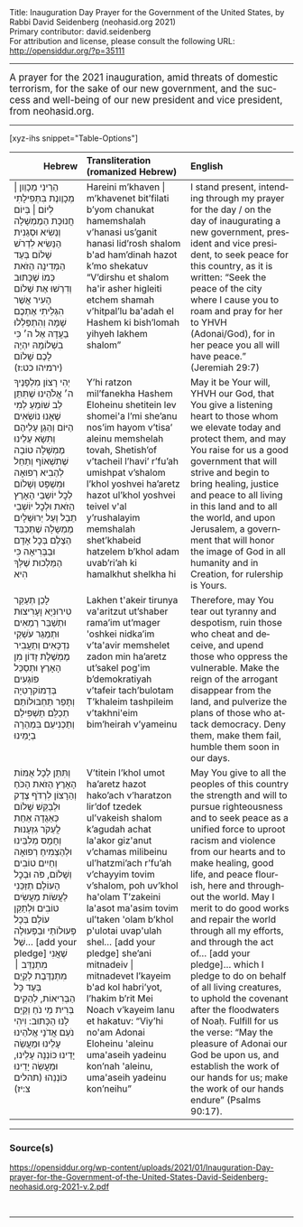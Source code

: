 <html>
<head></head>
<body>
Title: Inauguration Day Prayer for the Government of the United States, by Rabbi David Seidenberg (neohasid.org 2021)<br />
Primary contributor: david.seidenberg<br />
For attribution and license, please consult the following URL: <a href="http://opensiddur.org/?p=35111">http://opensiddur.org/?p=35111</a>
<p />
<hr />

<div class="english" lang="en" style="font-size: 1.2em;">
A prayer for the 2021 inauguration, amid threats of domestic terrorism, for the sake of our new government, and the success and well-being of our new president and vice president, from neohasid.org.
</div>

<hr />

[xyz-ihs snippet="Table-Options"]<table style="margin-left: auto; margin-right: auto;" class="draggable">
<thead><tr><th id="x" style="text-align: right;">Hebrew</th><th style="text-align: left;">Transliteration (romanized Hebrew)</th><th style="text-align: left;">English</th></tr></thead>
<tbody>
<tr><td style="vertical-align:top;">
<div class="liturgy" lang="he">
הַרֵינִי מְכָוֵון | מְכָוֶונֶת בִּתְּפִילָתִי
לְיוֹם | בְּיוֹם חֲנוּכָּת הַמֶמְשָׁלָה 
וְנַשִׂיא וּסְגַנִית הַנַּשִׂיא
לִדְרֹשׁ שָׁלוֹם בְּעַד הַמְּדִינָה הַזֹאת 
כְּמוֹ שֶׁכָּתוּב
וְדִרְשׁוּ אֶת שָׁלוֹם הָעִיר 
אֲשֶׁר הִגְלֵיתִי אֶתְכֶם שָׁמָּה
וְהִתְפַּלְלוּ בַעֲדָהּ אֶל ה׳ 
כִּי בִשְׁלוֹמָהּ יִהְיֶה לָכֶם שָׁלוֹם <span class="citation">(ירמיהו כט:ז)</span>
</span></div></td>
 
<td style="vertical-align:top;">
<div class="romanized-transliteration" lang="he">
Hareini m’khaven | m’khavenet bit’filati
b’yom chanukat hamemshalah 
v’hanasi us’ganit hanasi 
lid’rosh shalom b'ad ham’dinah hazot 
k’mo shekatuv
“V’dirshu et shalom ha'ir 
asher higleiti etchem shamah
v’hitpal’lu ba'adah el Hashem 
ki bish’lomah yihyeh lakhem shalom”
</span></div></td>
 
<td style="vertical-align:top;">
<div class="english" lang="en">
I stand present, intending through my prayer 
for the day / on the day of inaugurating 
a new government, president and vice president,
to seek peace for this country, 
as it is written: 
“Seek the peace of the city 
where I cause you to roam 
and pray for her to YHVH (Adonai/God), 
for in her peace you all will have peace.” <span class="citation">(Jeremiah 29:7)</span>
</div></td></tr>


<tr><td style="vertical-align:top;">
<div class="liturgy" lang="he">
יְהִי רָצוֹן מִלְפָנֶיךָ ה׳ אֱלֹהֵינוּ 
שֶׁתִּתֵּן לֵב שׁוֹמֵעַ 
לְמִי שֶׁאָנוּ נוֹשְׂאִים הַיּוֹם וְהַגֵן עַלֵיהֶם
וְתִּשָׂא עַלֵינוּ מֶמְשָׁלָה טוֹבָה 
שֶׁתִשְׁאוֹף וְתַחֵל לְהַבִיא רְפוּאָה 
וּמִשְׁפָּט וְשָׁלוֹם 
לְכׇל יוֹשְבֵי הָאָרֶץ הַזֹאת 
וּלְכׇל יוֹשְׁבֵי תֵבֵל 
וְעַל יְרוּשַׁלָיִם
מֶמְשָלָה שֶׁתְּכַבֵּד הַצֶלֶם 
בְּכׇל אָדָם וּבַבְּרִיאָה
כִּי הַמַּלְכוּת שֶׁלְּךָ הִיא
</span></div></td>
 
<td style="vertical-align:top;">
<div class="romanized-transliteration" lang="he">
Y’hi ratzon mil’fanekha Hashem Eloheinu 
shetitein lev shomei'a 
l’mi she’anu nos’im hayom
v’tisa’ aleinu memshelah tovah, 
Shetish’of v’tacheil l’havi’ r’fu’ah 
umishpat v’shalom 
l’khol yoshvei ha’aretz hazot 
ul’khol yoshvei teivel 
v'al y’rushalayim
memshalah shet’khabeid hatzelem 
b’khol adam uvab’ri’ah
ki hamalkhut shelkha hi
</span></div></td>
 
<td style="vertical-align:top;">
<div class="english" lang="en">
May it be Your will, YHVH our God, 
that You give a listening heart 
to those whom we elevate today and protect them,
and may You raise for us a good government 
that will strive and begin to bring healing, 
justice and peace 
to all living in this land 
and to all the world, 
and upon Jerusalem, 
a government that will honor the image of God 
in all humanity and in Creation, 
for rulership is Yours. 
</div></td></tr>


<tr><td style="vertical-align:top;">
<div class="liturgy" lang="he">
לָכֵן תְעַקֵּר טִירוּנִיָא וָעָרִיצוּת 
וּתְשַׁבֵּר רַמַאִים 
וּתְמַגֵּר עֹשְׁקֵי נִדְכָּאִים 
וְתַעֲבִיר מֶמְשֶׁלֶת 
זָדוֹן מִן הָאָרֶץ 
וּתְּסַכֵּל פּוֹגְעִים בְּדֵמוֹקרָטִיָה 
וְתָּפֵר תַחְבּוּלוֹתַם
תְכַלֵּם תַשְׁפִּילֵם וְתַכְנִיעֵם 
בִּמְהֵרָה בְיָמֵינוּ
</span></div></td>
 
<td style="vertical-align:top;">
<div class="romanized-transliteration" lang="he">
Lakhen t'akeir tirunya va'aritzut 
ut’shaber rama’im
ut’mager 'oshkei nidka’im 
v’ta'avir memshelet 
zadon min ha’aretz
ut’sakel pog'im b’demokratiyah 
v’tafeir tach’bulotam
T’khaleim tashpileim v’takhni'eim 
bim’heirah v’yameinu
</span></div></td>
 
<td style="vertical-align:top;">
<div class="english" lang="en">
Therefore, may You tear out tyranny and despotism, 
ruin those who cheat and deceive, 
and upend those who oppress the vulnerable. 
Make the reign of the arrogant 
disappear from the land, 
and pulverize the plans of those who attack democracy. 
Deny them, make them fail, 
humble them
soon in our days. 
</div></td></tr>


<tr><td style="vertical-align:top;">
<div class="liturgy" lang="he">
וְתִּתֵּן לְכָל אֻמּוֹת הָאָרֶץ הַזֹאת 
הָכֹּחַ וְהַרָצוֹן 
לִרְדֹף צֶדֶק וּלְבַקֵּשׁ שָׁלוֹם 
כְּאַגֻדָה אַחַת
לֲעַקֹר גִזְעָנוּת וְחָמָס מְלִבֵּינוּ 
וּלְהַצְמִיחַ רְפוּאָה וְחַיִים טוֹבִים וְשָׁלוֹם, 
פֹּה וּבְכׇל הָעוֹלָם
תְזַכֵּנִי לַעֲשׂוֹת מַעֲשִׂים טוֹבִים 
וּלְתַקֵּן עוֹלָם 
בְּכָל פְּעוּלוֹתַי
וּבַפְּעוּלָה שֶׁל… <span class="instruction">[add your pledge]</span>
שֶׁאֲנִי מִתְנַדֵּב ׀ מִתְנַדֶּבֶת 
לְקַיֵם בְּעַד כָּל הַבְּרִיאוֹת, 
לְהַקִים בְּרִית מֵי נֹחַ 
וְקַיֵּם לָנוּ הַכָּתוּב: 
וִיהִי נֹעַם אֲדֹנָי אֱלֹהֵינוּ עָלֵינוּ
וּמַעֲשֵׂה יָדֵינוּ כּוֹנְנָה עָלֵינוּ, 
וּמַעֲשֵׂה יָדֵינוּ כּוֹנְנֵהוּ <span class="citation">(תהלים צ:יז)</span>
</span></div></td>
 
<td style="vertical-align:top;">
<div class="romanized-transliteration" lang="he">
V’titein l’khol umot ha’aretz hazot 
hako’ach v’haratzon 
lir’dof tzedek ul’vakeish shalom 
k’agudah achat
la'akor giz'anut v’chamas milibeinu
ul’hatzmi’ach r’fu’ah v’chayyim tovim v’shalom, 
poh uv’khol ha'olam
T’zakeini la'asot ma'asim tovim 
ul’taken 'olam 
b’khol p'ulotai
uvap'ulah shel… <span class="instruction">[add your pledge]</span> 
she’ani mitnadeiv | mitnadevet 
l’kayeim b'ad kol habri’yot, 
l’hakim b’rit Mei Noach
v’kayeim lanu et hakatuv: 
“Viy’hi no'am Adonai Eloheinu 'aleinu
uma'aseih yadeinu kon’nah 'aleinu, 
uma'aseih yadeinu kon’neihu”
</span></div></td>
 
<td style="vertical-align:top;">
<div class="english" lang="en">
May You give to all the peoples of this country 
the strength and will 
to pursue righteousness and to seek peace 
as a unified force 
to uproot racism and violence from our hearts 
and to make healing, good life, and peace flourish, 
here and throughout the world.
May I merit to do good works 
and repair the world 
through all my efforts, 
and through the act of… <span class="instruction">[add your pledge]</span>… 
which I pledge to do 
on behalf of all living creatures, 
to uphold the covenant after the floodwaters of Noaḥ. 
Fulfill for us the verse: 
“May the pleasure of Adonai our God be upon us, 
and establish the work of our hands for us; 
	make the work of our hands endure” <span class="citation">(Psalms 90:17)</span>.
</div></td></tr>
</tbody></table>

<hr />

<h3>Source(s)</h3>

https://opensiddur.org/wp-content/uploads/2021/01/Inauguration-Day-prayer-for-the-Government-of-the-United-States-David-Seidenberg-neohasid.org-2021-v.2.pdf

&nbsp;

<hr />
</body>
</html>